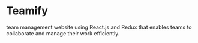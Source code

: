 # Teamify
team management website using React.js and Redux that enables teams to collaborate and manage their work efficiently.
